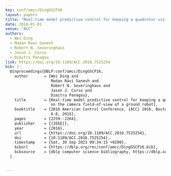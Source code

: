 ```yaml
---
key: conf/amcc/DingGSCP16
layout: papers
title: "Real-time model predictive control for keeping a quadrotor visible on the camera field-of-view of a ground robot."
date: 2016-01-01
venue: "ACC"
authors:
  - Wei Ding
  - Madan Ravi Ganesh
  - Robert N. Severinghaus
  - Jason J. Corso
  - Dimitra Panagou
link: https://doi.org/10.1109/ACC.2016.7525254
bib: |-
  @inproceedings{DBLP:conf/amcc/DingGSCP16,
    author       = {Wei Ding and
                    Madan Ravi Ganesh and
                    Robert N. Severinghaus and
                    Jason J. Corso and
                    Dimitra Panagou},
    title        = {Real-time model predictive control for keeping a quadrotor visible
                    on the camera field-of-view of a ground robot},
    booktitle    = {2016 American Control Conference, {ACC} 2016, Boston, MA, USA, July
                    6-8, 2016},
    pages        = {2259--2264},
    publisher    = {{IEEE}},
    year         = {2016},
    url          = {https://doi.org/10.1109/ACC.2016.7525254},
    doi          = {10.1109/ACC.2016.7525254},
    timestamp    = {Sat, 30 Sep 2023 09:34:15 +0200},
    biburl       = {https://dblp.org/rec/conf/amcc/DingGSCP16.bib},
    bibsource    = {dblp computer science bibliography, https://dblp.org}
  }


---
```


